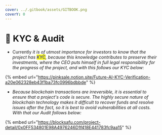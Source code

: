 ```yaml
---
cover: ../.gitbook/assets/GITBOOK.png
coverY: 0
---
```


# 🔹 KYC & Audit

* Currently _it is of utmost importance for investors to know that the project has <mark style="color:blue;">KYC</mark>, because this knowledge contributes to preserve their investments, where the CEO puts himself in full legal responsibility for the progress of the project, and with this follows our KYC below:_

{% embed url="https://pinksale.notion.site/Future-AI-KYC-Verification-a20e062328eb43f1ba73fc0996bdbbde" %}

* _Because blockchain transactions are irreversible, it is essential to ensure that a project's code is secure. The highly secure nature of blockchain technology makes it difficult to recover funds and resolve issues after the fact, so it is best to avoid vulnerabilities at all costs. With that our Audit follows below:_

{% embed url="https://blocksafu.com/project-detail/0x0FF534801E98A4976246D1f418E441783fc9aa15" %}
